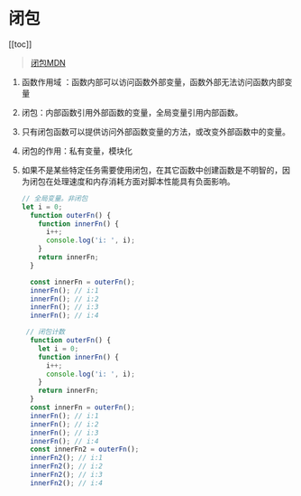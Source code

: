 # 闭包

[[toc]]

> [闭包MDN](https://developer.mozilla.org/zh-CN/docs/Web/JavaScript/Closures)
>

1. 函数作用域 ：函数内部可以访问函数外部变量，函数外部无法访问函数内部变量

2. 闭包：内部函数引用外部函数的变量，全局变量引用内部函数。

3. 只有闭包函数可以提供访问外部函数变量的方法，或改变外部函数中的变量。

4. 闭包的作用：私有变量，模块化

5. 如果不是某些特定任务需要使用闭包，在其它函数中创建函数是不明智的，因为闭包在处理速度和内存消耗方面对脚本性能具有负面影响。

   ```js
   // 全局变量。非闭包  
   let i = 0;
     function outerFn() {
       function innerFn() {
         i++;
         console.log('i: ', i);
       }
       return innerFn;
     }
   
     const innerFn = outerFn();
     innerFn(); // i:1
     innerFn(); // i:2
     innerFn(); // i:3
     innerFn(); // i:4
   ```

   ```js
    // 闭包计数
     function outerFn() {
       let i = 0;
       function innerFn() {
         i++;
         console.log('i: ', i);
       }
       return innerFn;
     }
     const innerFn = outerFn();
     innerFn(); // i:1
     innerFn(); // i:2
     innerFn(); // i:3
     innerFn(); // i:4
     const innerFn2 = outerFn();
     innerFn2(); // i:1
     innerFn2(); // i:2
     innerFn2(); // i:3
     innerFn2(); // i:4
   ```

   

